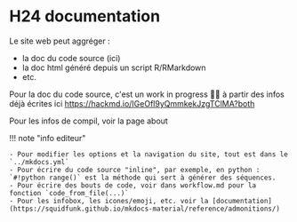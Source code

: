 # H24 documentation

Le site web peut aggréger : 
- la doc du code source (ici)
- la doc html généré depuis un script R/RMarkdown
- etc.

Pour la doc du code source, c'est un work in progress :factory_worker: à partir des infos déjà écrites ici https://hackmd.io/IGeOfl9yQmmkekJzgTClMA?both 

Pour les infos de compil, voir la page about

!!! note "info editeur"

    - Pour modifier les options et la navigation du site, tout est dans le `../mkdocs.yml`
    - Pour écrire du code source "inline", par exemple, en python : `#!python range()` est la méthode qui sert à générer des séquences.
    - Pour écrire des bouts de code, voir dans workflow.md pour la fonction `code_from_file(...)` 
    - Pour les infobox, les icones/emoji, etc. voir la [documentation](https://squidfunk.github.io/mkdocs-material/reference/admonitions/)
